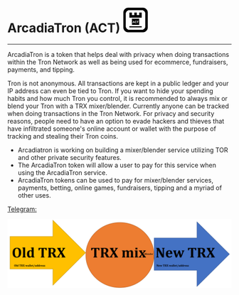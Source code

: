 # ArcadiaTron (ACT) ![](ACTLogosmall.png)
_____________
ArcadiaTron is a token that helps deal with privacy when doing transactions within the Tron Network as well as being used for ecommerce, fundraisers, payments, and tipping.

Tron is not anonymous. All transactions are kept in a public ledger and your IP address can even be tied to Tron. If you want to hide your spending habits and how much Tron you control, it is recommended to always mix or blend your Tron with a TRX mixer/blender.  Currently anyone can be tracked when doing transactions in the Tron Network.  For privacy and security reasons, people need to have an option to evade hackers and thieves that have infiltrated someone's online account or wallet with the purpose of tracking and stealing their Tron coins.  
  * Arcadiatron is working on building a mixer/blender service utilizing TOR and other private security features.
  * The ArcadiaTron token will allow a user to pay for this service when using the ArcadiaTron service.
  * ArcadiaTron tokens can be used to pay for mixer/blender services, payments, betting, online games, fundraisers, tipping and a myriad of other uses.

[Telegram:](https://t.me/ArcadiaTron)

![](flowchart.png)
